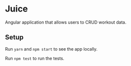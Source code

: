 # Juice

Angular application that allows users to CRUD workout data.

## Setup

Run `yarn` and `npm start` to see the app locally.

Run `npm test` to run the tests.
